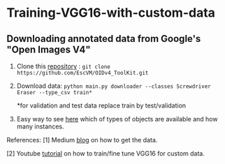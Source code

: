 # Training-VGG16-with-custom-data

## Downloading annotated data from Google's "Open Images V4"
  
  1. Clone this 
     [repository](https://github.com/EscVM/OIDv4_ToolKit)
     :
      `git clone https://github.com/EscVM/OIDv4_ToolKit.git`
  
  2. Download data: 
      `python main.py downloader --classes Screwdriver Eraser --type_csv train*`
      
      *for validation and test data replace train by test/validation
      
  3. Easy way to see 
     [here](https://www.learnopencv.com/fast-image-downloader-for-open-images-v4/)
     which of types of objects are available and how many instances. 
    
References:
 [1] Medium
 [blog](https://www.google.com/url?sa=t&rct=j&q=&esrc=s&source=web&cd=1&ved=2ahUKEwiXz4-3q4_mAhUwyKYKHX-GBMcQFjAAegQIAhAB&url=https%3A%2F%2Fmedium.com%2F%40c.n.veeraganesh%2Fhow-to-prepare-your-own-customized-dataset-using-open-images-dataset-v4-8dfce9b9e147&usg=AOvVaw3Wt7AUJEl8rxvjDGQCAMNZ) on how to get the data.
 
 [2] Youtube 
 [tutorial](https://www.youtube.com/watch?v=oDHpqu52soI&list=PLZbbT5o_s2xrwRnXk_yCPtnqqo4_u2YGL&index=13)
 on how to train/fine tune VGG16 for custom data.
 
 
